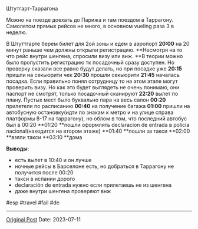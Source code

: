 Штутгарт-Таррагона

Можно на поезде доехать до Парижа и там поездом в Таррагону. Самолетом прямых рейсов не много, в основном vueling раза 3 в неделю.

В Штуттгарте берем билет для 2ой зоны и едем в аэропорт
**20:00** на 20 минут раньше чем должны открыли регистрацию. **Несмотря на то что рейс внутри шенгена, спросили визу или внж. **В теории можно было пропустить регистрацию тк посадочный сразу доступен. Но проверку сказали все равно будут делать, но при посадке уже 
**20:15** пришли на секьюрити чек
**20:30** прошли секьюрити
**21:45** началась посадка. Если правильно понял сотрудницу то на этом этапе могут проверить визу. Но как это будет выглядеть не очень понимаю, они паспорт не смотрят, только посадочный сканируют
**22:20** вылет по плану. Пустых мест было буквально пара на весь салон
**00:20** прилетели по расписанию
**00:40** на получение багажа
**01:00** пришли на автобусную остановку(идти по знакам к метро и на улице справа платформы 8-17 на таррагону), но облом в том, что последний автобус был в 00:20
**01:20 **пошли оформлять declaracion de entrada в policía nacional(находится на втором этаже)
**01:40 **пошли за такси
**02:00 **взяли такси
**03:10 **дома

**Выводы**:
- есть вылет в 10:40 и он лучше
- ночные рейсы в Барселоне есть, но добраться в Таррагону не получится после 00:20
- такси в испании дорого
- declaración de entrada нужно если прилетаешь не из шенгена
- даже внутри шенгена проверяют внж

#esp #travel #fail #de

---
[Original Post](https://t.me/lev2tarragona/1343)
Date: 2023-07-11
